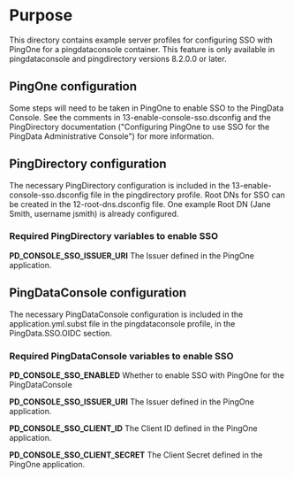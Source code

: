 # Purpose
This directory contains example server profiles for configuring SSO with PingOne for a
pingdataconsole container. This feature is only available in pingdataconsole and pingdirectory
versions 8.2.0.0 or later.

## PingOne configuration
Some steps will need to be taken in PingOne to enable SSO to the PingData Console. See the comments in
13-enable-console-sso.dsconfig and the PingDirectory documentation ("Configuring PingOne to use
SSO for the PingData Administrative Console") for more information.

## PingDirectory configuration
The necessary PingDirectory configuration is included in the 13-enable-console-sso.dsconfig
file in the pingdirectory profile. Root DNs for SSO can be created in the 12-root-dns.dsconfig file.
One example Root DN (Jane Smith, username jsmith) is already configured.

### Required PingDirectory variables to enable SSO
**PD_CONSOLE_SSO_ISSUER_URI**
The Issuer defined in the PingOne application.

## PingDataConsole configuration
The necessary PingDataConsole configuration is included in the application.yml.subst file in the
pingdataconsole profile, in the PingData.SSO.OIDC section.

### Required PingDataConsole variables to enable SSO
**PD_CONSOLE_SSO_ENABLED**
Whether to enable SSO with PingOne for the PingDataConsole

**PD_CONSOLE_SSO_ISSUER_URI**
The Issuer defined in the PingOne application.

**PD_CONSOLE_SSO_CLIENT_ID**
The Client ID defined in the PingOne application.

**PD_CONSOLE_SSO_CLIENT_SECRET**
The Client Secret defined in the PingOne application.


